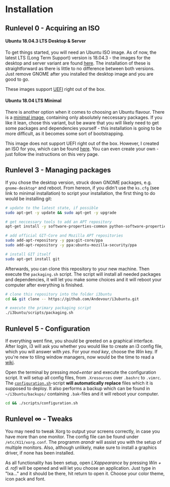 # Installation

## Runlevel 0 - Acquiring an ISO

#### Ubuntu 18.04.3 LTS Desktop & Server

To get things started, you will need an Ubuntu ISO image. As of now, the latest LTS (Long Term Support) version is 18.04.3 - the images for the desktop and server variant are found [here](http://releases.ubuntu.com/18.04/). The installation of these is straightforward as there is little to no difference between both versions. Just remove GNOME after you installed the desktop image and you are good to go. 

These images support [UEFI](https://wiki.archlinux.org/index.php/Unified_Extensible_Firmware_Interface) right out of the box.

#### Ubuntu 18.04 LTS Minimal

There is another option when it comes to choosing an Ubuntu flavour. There is a [minimal image](https://help.ubuntu.com/community/Installation/MinimalCD), containing only absolutely neccessary packages. If you like it lean, chose this variant, but be aware that you will likely need to get some packages and dependencies yourself - this installation is going to be more difficult, as it becomes some sort of bootstrapping.

This image does not support UEFI right out of the box. However, I created an ISO for you, which can be found [here](https://github.com/Andevour/Ubuntu-18.04-LTS-Minimal-UEFI-NetInstaller). You can even create your own - just follow the instructions on this very page.

## Runlevel 3 - Managing packages

If you chose the desktop version, struck down GNOME packages, e.g. `gnome-desktop*` and reboot. From hereon, if you didn't use the `ks.cfg` (see link to minimal installation) to script your installation, the first thing to do would be installing git:

``` BASH
# update to the latest state, if possible
sudo apt-get -y update && sudo apt-get -y upgrade

# get neccessary tools to add an APT repository
apt-get install -y software-properties-common python-software-properties

# add official GIT-Core and Mozilla APT repositories
sudo add-apt-repository -y ppa:git-core/ppa
sudo add-apt-repository -y ppa:ubuntu-mozilla-security/ppa

# install GIT itself
sudo apt-get install git
```

Afterwards, you can clone this repository to your new machine. Then execute the `packaging.sh` script. The script will install all needed packages and dependencies, it will let you make some choices and it will reboot your computer after everything is finished.

``` BASH
# clone this repository into the folder i3buntu
cd && git clone -- https://github.com/Andevour/i3ubuntu.git

# execute the primary packaging script
./i3buntu/scripts/packaging.sh
```

## Runlevel 5 - Configuration

If everything went fine, you should be greeted on a graphical interface. After login, i3 will ask you whether you would like to create an i3 config file, which you will answer with *yes*. For your *mod key*, choose the *Win* key. If you're new to tiling window managers, now would be the time to read a [wiki](https://wiki.archlinux.org/index.php/I3).

Open the terminal by pressing *mod+enter* and execute the configuration script. It will setup all config files, from `.Xresources` over `.bashrc` to `.vimrc`. The [`configuration.sh`](./scripts/configuration.sh)-script **will automatically replace** files which it is supposed to deploy. It also performs a backup which can be found in `~/i3buntu/backups/` containing `.bak`-files and it will reboot your computer.

``` BASH
cd && ./scripts/configuration.sh
```

## Runlevel ∞ - Tweaks

You may need to tweak Xorg to output your screens correctly, in case you have more than one monitor. The config file can be found under `/etc/X11/xorg.conf`. The programm *arandr* will assist you with the setup of multiple monitors. Also, although unlikely, make sure to install a graphics driver, if none has been installed.

As all functionality has been setup, open *LXappearance* by pressing *Win + d*. *rofi* will be opened and will let you choose an application. Just type in "lxa..." and it should be there, hit return to open it. Choose your color theme, icon pack and font.
